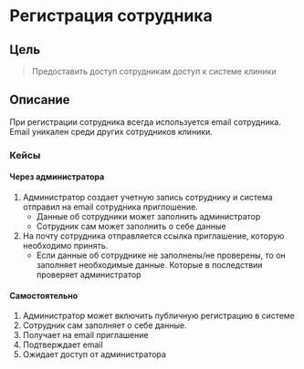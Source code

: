 # Регистрация сотрудника

## Цель

> Предоставить доступ сотрудникам доступ к системе клиники

## Описание 

При регистрации сотрудника всегда используется email сотрудника. 
Email уникален среди других сотрудников клиники.

### Кейсы

#### Через администратора
1. Администратор создает учетную запись сотруднику и система отправил на 
email сотрудника приглошение. 
   - Данные об сотрудники может заполнить администратор
   - Сотрудник сам может заполнить о себе данные
2. На почту сотрудника отправляется ссылка приглашение, которую
необходимо принять. 
   - Если данные об сотруднике не заполнены/не проверены, то 
   он заполняет необходимые данные. Которые в последствии проверяет администратор
    
#### Самостоятельно
1. Администратор может включить публичную регистрацию в системе
2. Сотрудник сам заполняет о себе данные.
3. Получает на email приглашение
4. Подтверждает email
5. Ожидает доступ от администратора